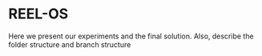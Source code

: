 # REEL-OS

 Here we present our experiments and the final solution. 
 Also, describe the folder structure and branch structure 
